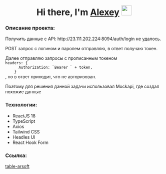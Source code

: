 <h1 align="center">Hi there, I'm <a href="https://github.com/astepanov9" target="_blank">Alexey</a> 
<img src="https://github.com/blackcater/blackcater/raw/main/images/Hi.gif" height="32"/></h1>
<h3>Описание проекта:</h3>
<p>Получить данные с API: http://23.111.202.224:8094/auth/login не удалось.</p>
<p>POST запрос с логином и паролем отправляю, в ответ получаю токен.</p>
<p>Далее отправляю запросы с прописанным токеном 
<code>
headers: {
      Authorization: `Bearer ` + token,
    }
</code>
, но в ответ приходит, что не авторизован.
</p>
<p>Поэтому для решения данной задачи использовал Mockapi, где создал похожие данные</p>
<h3>Технологии:</h3>
<ul>
    <li>ReactJS 18</li>
    <li>TypeScript</li>
    <li>Axios</li>
    <li>Tailwind CSS</li>
    <li>Headles UI</li>
    <li>React Hook Form</li>
</ul>
<h3>Ссылка:</h3>
<p><a href="http://astepanov9.xyz/">table-arsoft</a></p>
